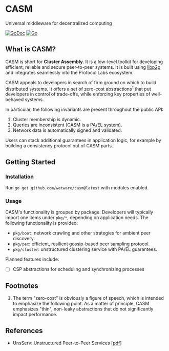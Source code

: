# CASM
Universal middleware for decentralized computing

[![GoDoc](https://godoc.org/github.com/wetware/casm?status.svg)](https://godoc.org/github.com/wetware/casm)
[![Go](https://github.com/wetware/casm/actions/workflows/go.yml/badge.svg)](https://github.com/wetware/casm/actions/workflows/go.yml)

## What is CASM?

CASM is short for **Cluster Assembly**.  It is a low-level toolkit for developing efficient, reliable and secure peer-to-peer systems.  It is built using [libp2p](https://libp2p.io/) and integrates seamlessly into the Protocol Labs ecosystem.

CASM appeals to developers in search of firm ground on which to build distributed systems.  It offers a set of zero-cost abstractions<sup>1</sup> that put developers in control of trade-offs, while enforcing key properties of well-behaved systems.

In particular, the following invariants are present throughout the public API:

1.  Cluster membership is dynamic.
2.  Queries are inconsistent (CASM is a [PA/EL](https://en.wikipedia.org/wiki/PACELC_theorem) system).
3.  Network data is automatically signed and validated.

Users can stack additional guarantees in application logic, for example by building a consistency protocol out of CASM parts.

## Getting Started

### Installation

Run `go get github.com/wetware/casm@latest` with modules enabled.

### Usage

CASM's functionality is grouped by package.  Developers will typically import one items under `pkg/*`, depending on application needs.  The following functionality is provided:

- `pkg/boot`:  network crawling and other strategies for ambient peer discovery.
- `pkg/pex`:  efficient, resilient gossip-based peer sampling protocol.
- `pkg/cluster`:  unstructured clustering service with PA/EL guarantees.

Planned features include:

- [ ] CSP abstractions for scheduling and synchronizing processes

## Footnotes

1. The term "zero-cost" is obviously a figure of speech, which is intended to emphasize the following point.  As a matter of principle, CASM emphasizes "thin", non-leaky abstractions that do not significantly impact performance.

## References

- UnsServ:  Unstructured Peer-to-Peer Services [[pdf](https://aratz.lasa.eus/file/unsserv.pdf)]
